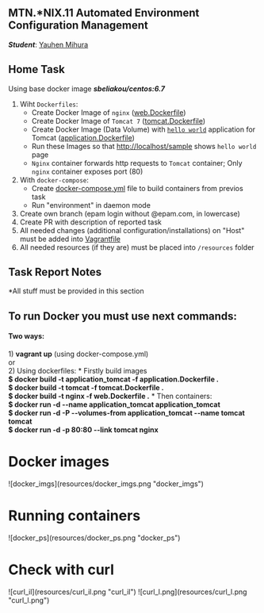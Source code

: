MTN.*NIX.11 Automated Environment Configuration Management
---

***Student***: [Yauhen Mihura](https://upsa.epam.com/workload/employeeView.do?employeeId=4060741400038707325#emplTab=general)

Home Task
---

Using base docker image ***sbeliakou/centos:6.7***

1. Wiht ```Dockerfiles```:
    - Create Docker Image of ```nginx``` ([web.Dockerfile](/web.Dockerfile))
    - Create Docker Image of ```Tomcat 7``` ([tomcat.Dockerfile](/tomcat.Dockerfile))
    - Create Docker Image (Data Volume) with [```hello world```](https://tomcat.apache.org/tomcat-7.0-doc/appdev/sample/sample.war) application for Tomcat ([application.Dockerfile](application.Dockerfile))
    - Run these Images so that [http://localhost/sample](#yakor) shows ```hello world``` page
    - ```Nginx``` container forwards http requests to ```Tomcat``` container; Only ```nginx``` container exposes port (80)
2. With ```docker-compose```:
    - Create [docker-compose.yml](/docker-compose.yml) file to build containers from previos task
    - Run "environment" in daemon mode
3. Create own branch (epam login without @epam.com, in lowercase)
4. Create PR with description of reported task
5. All needed changes (additional configuration/installations) on "Host" must be added into [Vagrantfile](/Vagrantfile)
6. All needed resources (if they are) must be placed into ```/resources``` folder

Task Report Notes
---
*All stuff must be provided in this section

<h2>To run Docker you must use next commands:</h2>
<h4>Two ways:</h4>
1) <b>vagrant up</b> (using docker-compose.yml)
<br>or<br>
2) Using dockerfiles:
* Firstly build images
<br><b>$ docker build -t application_tomcat -f application.Dockerfile .</b>
<br><b>$ docker build -t tomcat -f tomcat.Dockerfile .</b>
<br><b>$ docker build -t nginx -f web.Dockerfile .</b>
* Then containers:
<br><b>$ docker run -d --name application_tomcat application_tomcat</b>
<br><b>$ docker run -d -P --volumes-from application_tomcat --name tomcat tomcat</b>
<br><b>$ docker run -d -p 80:80 --link tomcat nginx</b>

<h1>Docker images</h1>
![docker_imgs](resources/docker_imgs.png "docker_imgs")
<br><h1>Running containers</h1>
![docker_ps](resources/docker_ps.png "docker_ps")

<h1><a id="yakor">Check with curl</a></h1>
![curl_il](resources/curl_il.png "curl_il")
![curl_l.png](resources/curl_l.png "curl_l.png")








